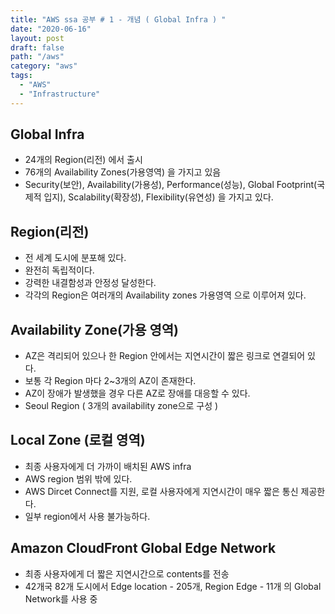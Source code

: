 ```yaml
---
title: "AWS ssa 공부 # 1 - 개념 ( Global Infra ) "
date: "2020-06-16"
layout: post
draft: false
path: "/aws"
category: "aws"
tags:
  - "AWS"
  - "Infrastructure"
---
```


## Global Infra

- 24개의 Region(리전) 에서 출시
- 76개의 Availability Zones(가용영역) 을 가지고 있음
- Security(보안), Availability(가용성), Performance(성능), Global Footprint(국제적 입지), Scalability(확장성), Flexibility(유연성) 을 가지고 있다.

## Region(리전)

- 전 세계 도시에 분포해 있다.
- 완전히 독립적이다. 
- 강력한 내결함성과 안정성 달성한다.
- 각각의 Region은 여러개의 Availability zones 가용영역 으로 이루어져 있다.

## Availability Zone(가용 영역)

- AZ은 격리되어 있으나 한 Region 안에서는 지연시간이 짧은 링크로 연결되어 있다.
- 보통 각 Region 마다 2~3개의 AZ이 존재한다.
- AZ이 장애가 발생했을 경우 다른 AZ로 장애를 대응할 수 있다.
- Seoul Region ( 3개의 availability zone으로 구성 )

## Local Zone (로컬 영역)

- 최종 사용자에게 더 가까이 배치된 AWS infra
- AWS region 범위 밖에 있다.
- AWS Dircet Connect를 지원, 로컬 사용자에게 지연시간이 매우 짧은 통신 제공한다.
- 일부 region에서 사용 불가능하다. 


## Amazon CloudFront Global Edge Network

- 최종 사용자에게 더 짧은 지연시간으로 contents를 전송
- 42개국 82개 도시에서 Edge location - 205개, Region Edge - 11개 의 Global Network를 사용 중